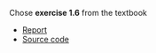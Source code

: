 Chose **exercise 1.6** from the textbook

- [Report](https://www.zybuluo.com/zhousiyuan12138/note/912703)
- [Source code](https://github.com/zhousiyuan12138/compuational_physics_N2015301020051/blob/master/Exercise%2004/%E4%BB%A3%E7%A0%81.py)

